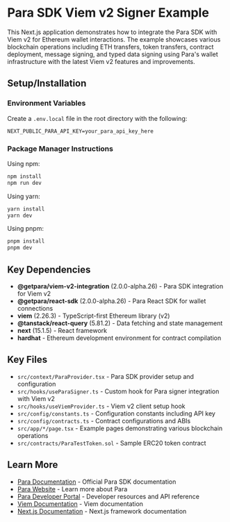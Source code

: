 # Para SDK Viem v2 Signer Example

This Next.js application demonstrates how to integrate the Para SDK with Viem v2 for Ethereum wallet interactions. The example showcases various blockchain operations including ETH transfers, token transfers, contract deployment, message signing, and typed data signing using Para's wallet infrastructure with the latest Viem v2 features and improvements.

## Setup/Installation

### Environment Variables

Create a `.env.local` file in the root directory with the following:

```env
NEXT_PUBLIC_PARA_API_KEY=your_para_api_key_here
```

### Package Manager Instructions

Using npm:
```bash
npm install
npm run dev
```

Using yarn:
```bash
yarn install
yarn dev
```

Using pnpm:
```bash
pnpm install
pnpm dev
```

## Key Dependencies

- **@getpara/viem-v2-integration** (2.0.0-alpha.26) - Para SDK integration for Viem v2
- **@getpara/react-sdk** (2.0.0-alpha.26) - Para React SDK for wallet connections
- **viem** (2.26.3) - TypeScript-first Ethereum library (v2)
- **@tanstack/react-query** (5.81.2) - Data fetching and state management
- **next** (15.1.5) - React framework
- **hardhat** - Ethereum development environment for contract compilation

## Key Files

- `src/context/ParaProvider.tsx` - Para SDK provider setup and configuration
- `src/hooks/useParaSigner.ts` - Custom hook for Para signer integration with Viem v2
- `src/hooks/useViemProvider.ts` - Viem v2 client setup hook
- `src/config/constants.ts` - Configuration constants including API key
- `src/config/contracts.ts` - Contract configurations and ABIs
- `src/app/*/page.tsx` - Example pages demonstrating various blockchain operations
- `src/contracts/ParaTestToken.sol` - Sample ERC20 token contract

## Learn More

- [Para Documentation](https://docs.getpara.com) - Official Para SDK documentation
- [Para Website](https://getpara.com) - Learn more about Para
- [Para Developer Portal](https://developer.getpara.com) - Developer resources and API reference
- [Viem Documentation](https://viem.sh) - Viem documentation
- [Next.js Documentation](https://nextjs.org/docs) - Next.js framework documentation
